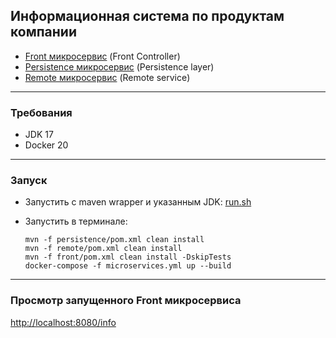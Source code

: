 Информационная система по продуктам компании
--------------------------------------------

- [Front микросервис](front) (Front Controller)
- [Persistence микросервис](persistence) (Persistence layer)
- [Remote микросервис](remote) (Remote service)

___

### Требования

- JDK 17
- Docker 20

___

### Запуск

* Запустить с maven wrapper и указанным JDK: [run.sh](run.sh)

* Запустить в терминале:
    ```shell
    mvn -f persistence/pom.xml clean install
    mvn -f remote/pom.xml clean install
    mvn -f front/pom.xml clean install -DskipTests
    docker-compose -f microservices.yml up --build
    ```

___

### Просмотр запущенного Front микросервиса
[http://localhost:8080/info](http://localhost:8080/info)